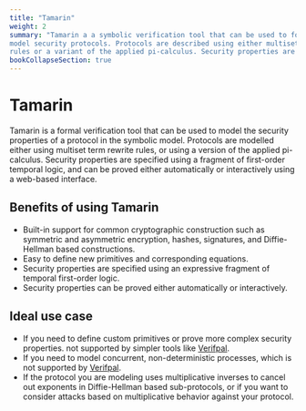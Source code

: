 ```yaml
---
title: "Tamarin"
weight: 2
summary: "Tamarin a a symbolic verification tool that can be used to formally
model security protocols. Protocols are described using either multiset rewrite
rules or a variant of the applied pi-calculus. Security properties are modeled using first-order temporal logic and can be proved either automatically or interactively."
bookCollapseSection: true
---
```


# Tamarin

Tamarin is a formal verification tool that can be used to model the security
properties of a protocol in the symbolic model. Protocols are modelled either
using multiset term rewrite rules, or using a version of the applied
pi-calculus. Security properties are specified using a fragment of first-order
temporal logic, and can be proved either automatically or interactively using a
web-based interface.

## Benefits of using Tamarin

- Built-in support for common cryptographic construction such as symmetric and
  asymmetric encryption, hashes, signatures, and Diffie-Hellman based constructions.
- Easy to define new primitives and corresponding equations.
- Security properties are specified using an expressive fragment of temporal
  first-order logic.
- Security properties can be proved either automatically or interactively.

## Ideal use case

- If you need to define custom primitives or prove more complex security properties.
  not supported by simpler tools like [Verifpal](https://verifpal.com).
- If you need to model concurrent, non-deterministic processes, which is not supported by [Verifpal](https://verifpal.com).
- If the protocol you are modeling uses multiplicative inverses to cancel out
  exponents in Diffie-Hellman based sub-protocols, or if you want to consider
  attacks based on multiplicative behavior against your protocol.
